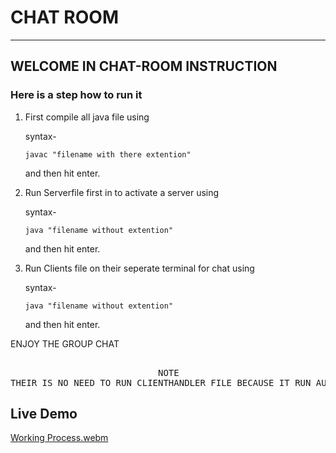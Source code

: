 # CHAT ROOM
_________________________________________________________________________________________________
## WELCOME IN CHAT-ROOM INSTRUCTION
  
### Here is a step how to run it
 
 1. First compile all java file using 
 	
 	syntax-
	
		javac "filename with there extention"
 	
	and then hit enter.
 
 2. Run Serverfile first in to activate a server using 
 
 	syntax-
	
	
		java "filename without extention"
 	
	and then hit enter.
 
 3. Run Clients file on their seperate terminal for chat using 
 	
 	syntax-
							
		java "filename without extention"
 	
	and then hit enter.
 	
  
ENJOY THE GROUP CHAT
  <pre>								
  							NOTE
THEIR IS NO NEED TO RUN CLIENTHANDLER FILE BECAUSE IT RUN AUTOMATICALLY WHEN YOU RUN SERVER FILE
</pre>

## Live Demo
[Working Process.webm](https://user-images.githubusercontent.com/74202760/232324577-87d71281-f258-43b6-9f36-2cf9d4f71989.webm)
